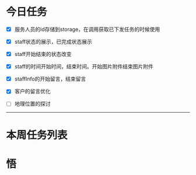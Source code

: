 # 今日任务
- [x] 服务人员的id存储到storage，在调用获取已下发任务的时候使用
- [x] staff状态的展示，已完成状态展示
- [x] staff开始结束的状态改变
- [x] staff的时间开始时间，结束时间。开始图片附件结束图片附件
- [x] staffInfo的开始留言，结束留言
- [x] 客户的留言优化
- [ ] 地理位置的探讨



------
# 本周任务列表



# 悟